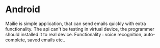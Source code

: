 Android
=======
Mailie is simple application, that can send emails quickly with extra functionality.
The api can't be testing in virtual device, the programmer should installed it to real device.
Functionality : voice recognition, auto-complete, saved emails etc.. 

